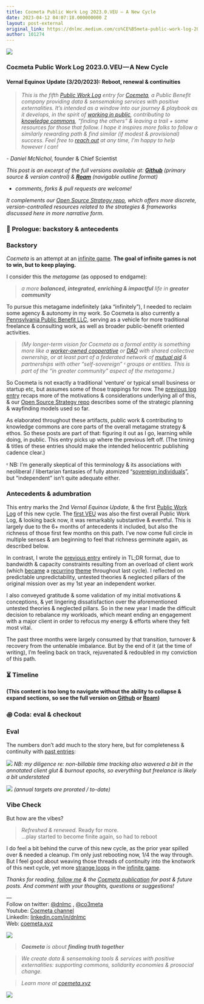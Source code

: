 ```yaml
---
title: Coεmeta Public Work Log 2023.0.VEU — A New Cycle
date: 2023-04-12 04:07:18.000000000 Z
layout: post-external
original_link: https://dnlmc.medium.com/co%CE%B5meta-public-work-log-2023-0-veu-a-new-cycle-96bebba94952?source=rss-2d441c4de574------2
author: 101274
---
```


![](https://cdn-images-1.medium.com/proxy/1*P91qv0JcwEZSmHc8VI1zsg.png)

### Coεmeta Public Work Log 2023.0.VEU — A New Cycle

#### Vernal Equinox Update (3/20/2023): Reboot, renewal & continuities

> _This is the fifth_ [_Public Work Log_](https://github.com/coemeta/public-work-log/) _entry for_ [_Coεmeta_](https://coemeta.xyz/)_, a Public Benefit company providing data & sensemaking services with positive externalities. It’s intended as a window into our journey & playbook as it develops, in the spirit of_ [_working in public_](https://nesslabs.com/work-in-public)_, contributing to_ [_knowledge commons_](https://en.wikipedia.org/wiki/Knowledge_commons)_, “finding the others” & leaving a trail + some resources for those that follow. I hope it inspires more folks to follow a similarly rewarding path & find similar (if modest & provisional) success. Feel free to_ [_reach out_](mailto:daniel@coemeta.com) _at any time, I’m happy to help however I can!_

_- Daniel McNichol_, founder & Chief Scientist

_This post is an excerpt of the full versions available at:_ [**_Github_**](https://github.com/coemeta/public-work-log/blob/main/2023.0.veu.md) _(primary source & version control) &_ [**_Roam_**](https://roamresearch.com/#/app/coemeta/page/Ymy7-ezjS) _(navigable outline format)_

- _comments, forks & pull requests are welcome!_

_It complements our_ [_Open Source Strategy repo_](https://github.com/coemeta/open-source-strategy)_, which offers more discrete, version-controlled resources related to the strategies & frameworks discussed here in more narrative form._

### 📜 Prologue: backstory & antecedents

### Backstory

_Coεmeta_ is an attempt at an [infinite game](https://en.wikipedia.org/wiki/Finite_and_Infinite_Games). **The goal of infinite games is not to win, but to keep playing.**

I consider this the _metagame_ (as opposed to endgame):

> _a more_ **_balanced, integrated, enriching & impactful_** _life in_ **_greater community_**

To pursue this metagame indefinitely (aka “infinitely”), I needed to reclaim some agency & autonomy in my work. So Coεmeta is also currently a [Pennsylvania Public Benefit LLC](https://coemeta.notion.site/coemeta/Co-meta-co-eh-meta-Data-Sensemaking-Services-9b764a49e7644703a64eda8f95084156#b97ace661ee84e81816b67d947ddbf53), serving as a vehicle for more traditional freelance & consulting work, as well as broader public-benefit oriented activities.

> _(My longer-term vision for Coεmeta as a formal entity is something more like a_ [_worker-owned cooperative_](https://institute.coop/what-worker-cooperative) _or_ [_DAO_](https://en.wikipedia.org/wiki/Decentralized_autonomous_organization) _with shared collective ownership, or at least part of a federated network of_ [_mutual aid_](https://en.wikipedia.org/wiki/Mutual_aid_%28organization_theory%29) _& partnerships with other “self-sovereign” ᵋ groups or entities. This is part of the “in greater community” aspect of the metagame.)_

So Coεmeta is not exactly a traditional ‘venture’ or typical small business or startup etc, but assumes some of those trappings for now. The [previous log entry](https://github.com/coemeta/public-work-log/blob/main/2022.0.veu.md) recaps more of the motivations & considerations underlying all of this, & our [Open Source Strategy repo](https://github.com/coemeta/open-source-strategy) describes some of the strategic planning & wayfinding models used so far.

As elaborated throughout these artifacts, public work & contributing to knowledge commons are core parts of the overall metagame strategy & ethos. So these posts are part of that: figuring it out as I go, learning while doing, in public. This entry picks up where the previous left off. (The timing & titles of these entries should make the intended heliocentric publishing cadence clear.)

ᵋ NB: I’m generally skeptical of this terminology & its associations with neoliberal / libertarian fantasies of fully atomized “[sovereign individuals](https://www.radicalxchange.org/media/blog/sovereign-nonsense/)”, but “independent” isn’t quite adequate either.

### Antecedents & adumbration

This entry marks the 2nd _Vernal Equinox Update_, & the first [Public Work Log](https://github.com/coemeta/public-work-log) of this new cycle. The [first VEU](https://github.com/coemeta/public-work-log/blob/main/2022.0.veu.md) was also the first overall Public Work Log, & looking back now, it was remarkably substantive & eventful. This is largely due to the 6+ months of antecedents it included, but also the richness of those first few months on this path. I’ve now come full circle in multiple senses & am beginning to feel that richness germinate again, as described below.

In contrast, I wrote the [previous entry](https://github.com/coemeta/public-work-log/blob/main/2022.1.msu.md) entirely in TL;DR format, due to bandwidth & capacity constraints resulting from an overload of client work (which [became](https://github.com/coemeta/public-work-log/blob/main/2022.0.veu.md#%E2%8F%B3-timeline) a [recurring](https://github.com/coemeta/public-work-log/blob/main/2022.1.msu.md#eval) [theme](https://github.com/coemeta/public-work-log/blob/main/2022.3.wsu.md#%F0%9F%93%9C-prologue--epilogue-%E2%99%BB%EF%B8%8F-a-tldr) throughout last cycle). I reflected on predictable unpredictability, untested theories & neglected pillars of the original mission over as my 1st year an independent worker.

I also conveyed gratitude & some validation of my initial motivations & conceptions, & yet lingering dissatisfaction over the aforementioned untested theories & neglected pillars. So in the new year I made the difficult decision to rebalance my workloads, which meant ending an engagement with a major client in order to refocus my energy & efforts where they felt most vital.

The past three months were largely consumed by that transition, turnover & recovery from the untenable imbalance. But by the end of it (at the time of writing), I’m feeling back on track, rejuvenated & redoubled in my conviction of this path.

### ⏳ Timeline

#### (This content is too long to navigate without the ability to collapse & expand sections, so see the full version on [Github](https://github.com/coemeta/public-work-log/blob/main/2023.0.veu.md) or [Roam](https://roamresearch.com/#/app/coemeta/page/Ymy7-ezjS))

### ꩜ Coda: eval & checkout

### Eval

The numbers don’t add much to the story here, but for completeness & continuity with [past entries](https://github.com/coemeta/public-work-log):

![](https://cdn-images-1.medium.com/max/1024/0*hOdXEySohy3UsqY7.png)
_NB: my diligence re: non-billable time tracking also wavered a bit in the annotated client glut & burnout epochs, so everything but freelance is likely a bit understated_

![](https://cdn-images-1.medium.com/max/1024/0*j1e404oNzmEUugz4.png)
_(annual targets are prorated / to-date)_

### Vibe Check

But how are the vibes?

> _Refreshed & renewed._ Ready for more.  
> …play started to become finite again, so had to reboot

I do feel a bit behind the curve of this new cycle, as the prior year spilled over & needed a cleanup. I’m only just rebooting now, 1/4 the way through. But I feel good about weaving those threads of continuity into the knotwork of this next cycle, yet more [strange loops](https://en.wikipedia.org/wiki/Strange_loop) in the [infinite game](https://github.com/coemeta/public-work-log/blob/main/2023.0.veu.md#backstory).

_Thanks for reading,_ [_follow me_](https://medium.com/@dnlmc) _& the_ [_Coεmeta publication_](https://medium.com/coemeta) _for past & future posts. And comment with your thoughts, questions or suggestions!_

—   
Follow on twitter: [@dnlmc](https://twitter.com/dnlmc) , [@co3meta](https://twitter.com/co3meta)  
Youtube: [Co](https://www.youtube.com/channel/UC4iMnRK0MisgBQlpr2kjbQQ)[_ε_](https://medium.com/coemeta)[meta channel](https://www.youtube.com/channel/UC4iMnRK0MisgBQlpr2kjbQQ)  
LinkedIn: [linkedin.com/in/dnlmc](http://www.linkedin.com/in/dnlmc)  
Web: [coemeta.xyz](https://coemeta.xyz/)

![](https://cdn-images-1.medium.com/max/1024/0*OqbqL6M2f4HrOKDA.png)

> **_Coεmeta_** _is about_ **_finding truth together_**

> _We create data & sensemaking tools & services with positive externalities: supporting commons, solidarity economies & prosocial change._

> _Learn more at_ [_coemeta.xyz_](https://coemeta.xyz/)

 ![](https://medium.com/_/stat?event=post.clientViewed&referrerSource=full_rss&postId=96bebba94952)
